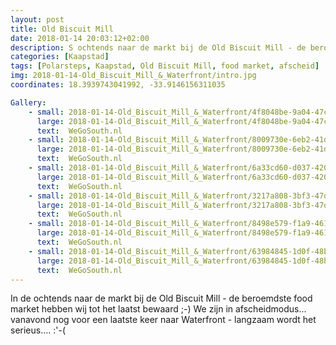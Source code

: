 ```yaml
---
layout: post
title: Old Biscuit Mill
date: 2018-01-14 20:03:12+02:00
description: S ochtends naar de markt bij de Old Biscuit Mill - de beroemdste hebben wij tot het laatst bewaard ;-) 
categories: [Kaapstad]
tags: [Polarsteps, Kaapstad, Old Biscuit Mill, food market, afscheid]
img: 2018-01-14-Old_Biscuit_Mill_&_Waterfront/intro.jpg
coordinates: 18.3939743041992, -33.9146156311035

Gallery:
    - small: 2018-01-14-Old_Biscuit_Mill_&_Waterfront/4f8048be-9a04-47c0-a1f2-ca070505ae91_large_image.jpg
      large: 2018-01-14-Old_Biscuit_Mill_&_Waterfront/4f8048be-9a04-47c0-a1f2-ca070505ae91_large_image.jpg
      text:  WeGoSouth.nl
    - small: 2018-01-14-Old_Biscuit_Mill_&_Waterfront/8009730e-6eb2-41d1-a22a-6bb91193fe4c_large_image.jpg
      large: 2018-01-14-Old_Biscuit_Mill_&_Waterfront/8009730e-6eb2-41d1-a22a-6bb91193fe4c_large_image.jpg
      text:  WeGoSouth.nl
    - small: 2018-01-14-Old_Biscuit_Mill_&_Waterfront/6a33cd60-d037-420b-959c-b43bf2848ddd_large_image.jpg
      large: 2018-01-14-Old_Biscuit_Mill_&_Waterfront/6a33cd60-d037-420b-959c-b43bf2848ddd_large_image.jpg
      text:  WeGoSouth.nl
    - small: 2018-01-14-Old_Biscuit_Mill_&_Waterfront/3217a808-3bf3-47d7-b752-a95584d9a4a7_large_image.jpg
      large: 2018-01-14-Old_Biscuit_Mill_&_Waterfront/3217a808-3bf3-47d7-b752-a95584d9a4a7_large_image.jpg
      text:  WeGoSouth.nl
    - small: 2018-01-14-Old_Biscuit_Mill_&_Waterfront/8498e579-f1a9-461d-9d7d-3235cef58ee8_large_image.jpg
      large: 2018-01-14-Old_Biscuit_Mill_&_Waterfront/8498e579-f1a9-461d-9d7d-3235cef58ee8_large_image.jpg
      text:  WeGoSouth.nl
    - small: 2018-01-14-Old_Biscuit_Mill_&_Waterfront/63984845-1d0f-48b1-a12e-ef3a4606acf2_large_image.jpg
      large: 2018-01-14-Old_Biscuit_Mill_&_Waterfront/63984845-1d0f-48b1-a12e-ef3a4606acf2_large_image.jpg
      text:  WeGoSouth.nl
---
```

In de ochtends naar de markt bij de Old Biscuit Mill - de beroemdste food market hebben wij tot het laatst bewaard ;-)
We zijn in afscheidmodus... vanavond nog voor een laatste keer naar Waterfront - langzaam wordt het serieus.... :'-( 

